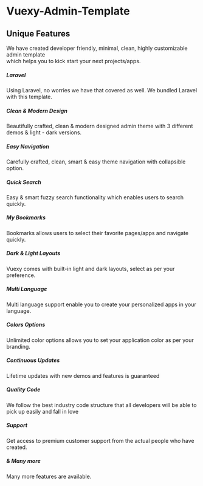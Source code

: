 # Vuexy-Admin-Template
<div class="container-fluid">
        <div class="row">
          <div class="col-12 text-center">
            <div class="section-heading">
              <h2>Unique Features</h2>
            </div>
            <p class="mt-4">
              We have created developer friendly, minimal, clean, highly customizable admin template<br>
              which helps you to kick start your next projects/apps.
            </p>
          </div>
        </div>
        <div class="row bg-white mt-5 border-radius-15 shadow-1 py-4">
          <div class="col-sm-12 col-md-6 col-lg-4 p-0">
            <div class="single-feature px-4 pt-4">
              <div class="row">
                <div class="col-lg-3 col-12 text-right text-gradient">
                  <span class="ti-layout text-medium"></span>
                </div>
                <div class="col-lg-9 col-12">
                  <h5>Laravel</h5>
                  <p class="text-sm">
                    Using Laravel, no worries we have that covered as well. We bundled Laravel with this template.
                  </p>
                </div>
              </div>
            </div>
          </div>
          <div class="col-sm-12 col-md-6 col-lg-4 p-0">
            <div class="single-feature px-4 pt-4">
              <div class="row">
                <div class="col-lg-3 col-12 text-right text-gradient">
                  <span class="ti-paint-bucket text-medium"></span>
                </div>
                <div class="col-lg-9 col-12">
                  <h5>Clean &amp; Modern Design</h5>
                  <p class="text-sm">
                    Beautifully crafted, clean &amp; modern designed admin theme with 3 different demos &amp; light - dark
                    versions.
                  </p>
                </div>
              </div>
            </div>
          </div>
          <div class="col-sm-12 col-md-6 col-lg-4 p-0">
            <div class="single-feature px-4 pt-4">
              <div class="row">
                <div class="col-lg-3 col-12 text-right text-gradient">
                  <span class="ti-thumb-up ti-settings text-medium"></span>
                </div>
                <div class="col-lg-9 col-12">
                  <h5>Easy Navigation</h5>
                  <p class="text-sm">
                    Carefully crafted, clean, smart &amp; easy theme navigation with collapsible option.
                  </p>
                </div>
              </div>
            </div>
          </div>
          <div class="col-sm-12 col-md-6 col-lg-4 p-0">
            <div class="single-feature px-4 pt-4">
              <div class="row">
                <div class="col-lg-3 col-12 text-right text-gradient">
                  <span class="ti-search text-medium"></span>
                </div>
                <div class="col-lg-9 col-12">
                  <h5>Quick Search</h5>
                  <p class="text-sm">Easy &amp; smart fuzzy search functionality which enables users to search quickly.</p>
                </div>
              </div>
            </div>
          </div>
          <div class="col-sm-12 col-md-6 col-lg-4 p-0">
            <div class="single-feature px-4 pt-4">
              <div class="row">
                <div class="col-lg-3 col-12 text-right text-gradient">
                  <span class="ti-star text-medium"></span>
                </div>
                <div class="col-lg-9 col-12">
                  <h5>My Bookmarks</h5>
                  <p class="text-sm">
                    Bookmarks allows users to select their favorite pages/apps and navigate quickly.
                  </p>
                </div>
              </div>
            </div>
          </div>
          <div class="col-sm-12 col-md-6 col-lg-4 p-0">
            <div class="single-feature p-4">
              <div class="row">
                <div class="col-lg-3 col-12 text-right text-gradient">
                  <span class="ti-direction-alt text-medium"></span>
                </div>
                <div class="col-lg-9 col-12">
                  <h5>Dark &amp; Light Layouts</h5>
                  <p class="text-sm">
                    Vuexy comes with built-in light and dark layouts, select as per your preference.
                  </p>
                </div>
              </div>
            </div>
          </div>
          <div class="col-sm-12 col-md-6 col-lg-4 p-0">
            <div class="single-feature p-4">
              <div class="row">
                <div class="col-lg-3 col-12 text-right text-gradient">
                  <span class="ti-map-alt text-medium"></span>
                </div>
                <div class="col-lg-9 col-12">
                  <h5>Multi Language</h5>
                  <p class="text-sm">
                    Multi language support enable you to create your personalized apps in your language.
                  </p>
                </div>
              </div>
            </div>
          </div>
          <div class="col-sm-12 col-md-6 col-lg-4 p-0">
            <div class="single-feature p-4">
              <div class="row">
                <div class="col-lg-3 col-12 text-right text-gradient">
                  <span class="ti-palette text-medium"></span>
                </div>
                <div class="col-lg-9 col-12">
                  <h5>Colors Options</h5>
                  <p class="text-sm">
                    Unlimited color options allows you to set your application color as per your branding.
                  </p>
                </div>
              </div>
            </div>
          </div>
          <div class="col-sm-12 col-md-6 col-lg-4 p-0">
            <div class="single-feature p-4">
              <div class="row">
                <div class="col-lg-3 col-12 text-right text-gradient">
                  <span class="ti-cloud-up text-medium"></span>
                </div>
                <div class="col-lg-9 col-12">
                  <h5>Continuous Updates</h5>
                  <p class="text-sm">Lifetime updates with new demos and features is guaranteed</p>
                </div>
              </div>
            </div>
          </div>
          <div class="col-sm-12 col-md-6 col-lg-4 p-0">
            <div class="single-feature p-4">
              <div class="row">
                <div class="col-lg-3 col-12 text-right text-gradient">
                  <span class="ti-check-box text-medium"></span>
                </div>
                <div class="col-lg-9 col-12">
                  <h5>Quality Code</h5>
                  <p class="text-sm">
                    We follow the best industry code structure that all developers will be able to pick up easily and
                    fall in love
                  </p>
                </div>
              </div>
            </div>
          </div>
          <div class="col-sm-12 col-md-6 col-lg-4 p-0">
            <div class="single-feature p-4">
              <div class="row">
                <div class="col-lg-3 col-12 text-right text-gradient">
                  <span class="ti-headphone-alt text-medium"></span>
                </div>
                <div class="col-lg-9 col-12">
                  <h5>Support</h5>
                  <p class="text-sm">Get access to premium customer support from the actual people who have created.</p>
                </div>
              </div>
            </div>
          </div>
          <div class="col-sm-12 col-md-6 col-lg-4 p-0">
            <div class="single-feature p-4">
              <div class="row">
                <div class="col-lg-3 col-12 text-right text-gradient">
                  <span class="ti-plus text-medium"></span>
                </div>
                <div class="col-lg-9 col-12">
                  <h5>&amp; Many more</h5>
                  <p class="text-sm">Many more features are available.</p>
                </div>
              </div>
            </div>
          </div>
        </div>
      </div>
